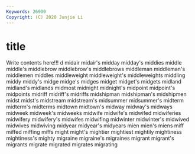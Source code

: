 ```yaml
---
Keywords: 26900
Copyright: (C) 2020 Junjie Li
---
```


# title

Write contents here!!!
d 
midair
midair's 
midday 
midday's 
middies 
middle 
middle's 
middlebrow 
middlebrow's 
middlebrows 
middleman
middleman's 
middlemen 
middles 
middleweight 
middleweight's 
middleweights 
middling 
middy 
middy's 
midge
midge's 
midges 
midget 
midget's 
midgets 
midland 
midland's 
midlands 
midmost 
midnight
midnight's 
midpoint 
midpoint's 
midpoints 
midriff 
midriff's 
midriffs 
midshipman 
midshipman's 
midshipmen
midst 
midst's 
midstream 
midstream's 
midsummer 
midsummer's 
midterm 
midterm's 
midterms 
midtown
midtown's 
midway 
midway's 
midways 
midweek 
midweek's 
midweeks 
midwife 
midwife's 
midwifed
midwiferies 
midwifery 
midwifery's 
midwifes 
midwifing 
midwinter 
midwinter's 
midwived 
midwives 
midwiving
midyear 
midyear's 
midyears 
mien 
mien's 
miens 
miff 
miffed 
miffing 
miffs
might 
might's 
mightier 
mightiest 
mightily 
mightiness 
mightiness's 
mighty 
migraine 
migraine's
migraines 
migrant 
migrant's 
migrants 
migrate 
migrated 
migrates 
migrating 
